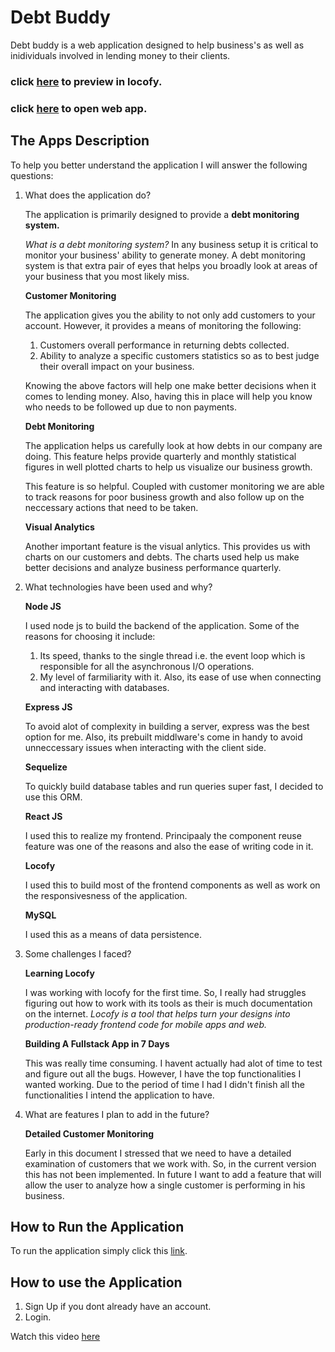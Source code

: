 # Debt Buddy

Debt buddy is a web application designed to help business's as well as inidividuals involved in lending money to their clients.

### click [here](https://www.locofy.ai/preview/DdSmGrWPFZAMIgw5XLbpcTizwGfBEQDNlE58NlSXWC2b5A7aHcvlUNCm95rrtlAGan%2F9eId2B%2FBOVT5OOP0ZpZT8gjZa4OdjCw%3D%3D/test) to preview in locofy.

### click [here](https://debt-buddy-client.vercel.app/) to open web app.

## The Apps Description

To help you better understand the application I will answer the following questions:

1. What does the application do?
    
    The application is primarily designed to provide a **debt monitoring system.** 
    
    *What is a debt monitoring system?* In any business setup it is critical to monitor your business' ability to generate money. A debt monitoring system is that extra pair of eyes that helps you broadly look at areas of your business that you most likely miss.

    **Customer Monitoring**

    The application gives you the ability to not only add customers to your account. However, it provides a means of monitoring the following:
    
    1. Customers overall performance in returning debts collected.
    2. Ability to analyze a specific customers statistics so as to best judge their overall impact on your business.

    Knowing the above factors will help one make better decisions when it comes to lending money. Also, having this in place will help you know who needs to be followed up due to non payments.

    **Debt Monitoring**

    The application helps us carefully look at how debts in our company are doing. This feature helps provide quarterly and monthly statistical figures in well plotted charts to help us visualize our business growth.

    This feature is so helpful. Coupled with customer monitoring we are able to track reasons for poor business growth and also follow up on the neccessary actions that need to be taken.

    **Visual Analytics**

    Another important feature is the visual anlytics. This provides us with charts on our customers and debts. The charts used help us make better decisions and analyze business performance quarterly.

2. What technologies have been used and why?

    **Node JS**
    
    I used node js to build the backend of the application. Some of the reasons for choosing it include:
    
    1. Its speed, thanks to the single thread i.e. the event loop which is responsible for all the asynchronous I/O operations.
    2. My level of farmiliarity with it. Also, its ease of use when connecting and interacting with databases.
    
    **Express JS**

    To avoid alot of complexity in building a server, express was the best option for me. Also, its prebuilt middlware's come in handy to avoid unneccessary issues when interacting with the client side. 
    
    **Sequelize**

    To quickly build database tables and run queries super fast, I decided to use this ORM.

    **React JS**

    I used this to realize my frontend. Principaaly the component reuse feature was one of the reasons and also the ease of writing code in it.

    **Locofy**

    I used this to build most of the frontend components as well as work on the responsivesness of the application.

    **MySQL**

    I used this as a means of data persistence.

3. Some challenges I faced?

    **Learning Locofy**
    
    I was working with locofy for the first time. So, I really had struggles figuring out how to work with its tools as their is much documentation on the internet. *Locofy is a tool that helps turn your designs into production-ready frontend code for mobile apps and web.*

    **Building A Fullstack App in 7 Days**

    This was really time consuming. I havent actually had alot of time to test and figure out all the bugs. However, I have the top functionalities I wanted working. Due to the period of time I had I didn't finish all the functionalities I intend the application to have.

4. What are features I plan to add in the future?
    
    **Detailed Customer Monitoring**
    
    Early in this document I stressed that we need to have a detailed examination of customers that we work with. So, in the current version this has not been implemented. In future I want to add a feature that will allow the user to analyze how a single customer is performing in his business. 

## How to Run the Application
    
To run the application simply click this [link](https://debt-buddy-client.vercel.app/).

## How to use the Application

1. Sign Up if you dont already have an account.
2. Login.

Watch this video [here](https://youtu.be/VkcerxgCFp8)